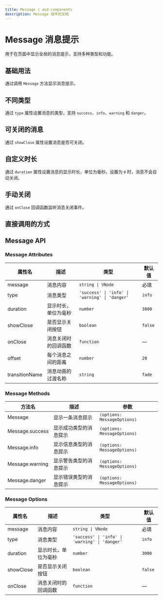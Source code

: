 ```yaml
---
title: Message | asd-components
description: Message 组件的文档
---
```

# Message 消息提示

用于在页面中显示全局的消息提示，支持多种类型和功能。

## 基础用法

通过调用 `Message` 方法显示消息提示。

<preview path="../demo/Message/Basic.vue" language="vue"></preview>

## 不同类型

通过 `type` 属性设置消息的类型，支持 `success`、`info`、`warning` 和 `danger`。

<preview path="../demo/Message/Types.vue" language="vue"></preview>

## 可关闭的消息

通过 `showClose` 属性设置消息是否可关闭。

<preview path="../demo/Message/Closeable.vue" language="vue"></preview>

## 自定义时长

通过 `duration` 属性设置消息的显示时长，单位为毫秒。设置为 `0` 时，消息不会自动关闭。

<preview path="../demo/Message/Duration.vue" language="vue"></preview>

## 手动关闭

通过 `onClose` 回调函数监听消息关闭事件。

<preview path="../demo/Message/CloseEvent.vue" language="vue"></preview>

## 直接调用的方式

<preview path="../demo/Message/Global.vue" language="vue"></preview>

## Message API

### Message Attributes

| 属性名      | 描述                       | 类型                       | 默认值    |
| ----------- | -------------------------- | -------------------------- | --------- |
| message     | 消息内容                   | `string \| VNode`          | 必填      |
| type        | 消息类型                   | `'success' \| 'info' \| 'warning' \| 'danger'` | `info`    |
| duration    | 显示时长，单位为毫秒       | `number`                   | `3000`    |
| showClose   | 是否显示关闭按钮           | `boolean`                  | `false`   |
| onClose     | 消息关闭时的回调函数       | `function`                 | —         |
| offset        | 每个消息之间的距离   | `number`                   | `20`      |
| transitionName | 消息动画的过渡名称         | `string`                   | `fade`    |

### Message Methods

| 方法名      | 描述                       | 参数                       |
| ----------- | -------------------------- | -------------------------- |
| Message     | 显示一条消息提示           | `(options: MessageOptions)` |
| Message.success | 显示成功类型的消息提示   | `(options: MessageOptions)` |
| Message.info    | 显示信息类型的消息提示   | `(options: MessageOptions)` |
| Message.warning | 显示警告类型的消息提示   | `(options: MessageOptions)` |
| Message.danger   | 显示错误类型的消息提示   | `(options: MessageOptions)` |

### Message Options

| 属性名      | 描述                       | 类型                       | 默认值    |
| ----------- | -------------------------- | -------------------------- | --------- |
| message     | 消息内容                   | `string \| VNode`          | 必填      |
| type        | 消息类型                   | `'success' \| 'info' \| 'warning' \| 'danger'` | `info`    |
| duration    | 显示时长，单位为毫秒       | `number`                   | `3000`    |
| showClose   | 是否显示关闭按钮           | `boolean`                  | `false`   |
| onClose     | 消息关闭时的回调函数       | `function`                 | —         |